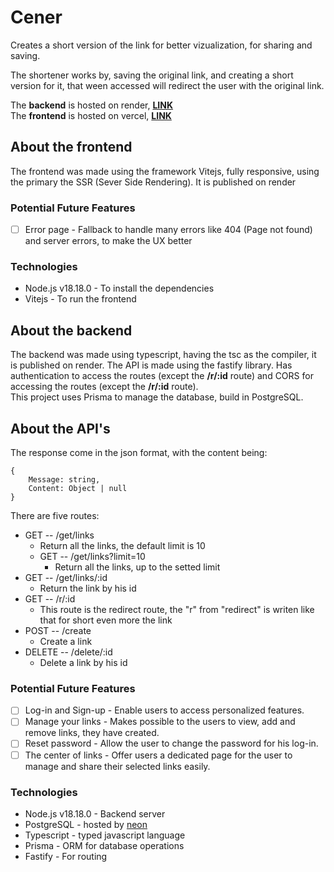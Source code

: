 # Cener

Creates a short version of the link for better vizualization, for sharing and saving.

The shortener works by, saving the original link, and creating a short version for it, that ween accessed will redirect the user with the original link.

The **backend** is hosted on render, **[LINK](https://cener.onrender.com/)**<br>
The **frontend** is hosted on vercel, **[LINK](https://cener.vercel.app/)**

## About the frontend

The frontend was made using the framework Vitejs, fully responsive, using the primary the SSR (Sever Side Rendering). It is published on render

### Potential Future Features

-   [ ] Error page - Fallback to handle many errors like 404 (Page not found) and server errors, to make the UX better

### Technologies

-   Node.js v18.18.0 - To install the dependencies
-   Vitejs - To run the frontend

## About the backend

The backend was made using typescript, having the tsc as the compiler, it is published on render. The API is made using the fastify library. Has authentication to access the routes (except the **/r/:id** route) and CORS for accessing the routes (except the **/r/:id** route).<br>
This project uses Prisma to manage the database, build in PostgreSQL.

## About the API's

The response come in the json format, with the content being:

```
{
    Message: string,
    Content: Object | null
}
```

There are five routes:

-   GET -- /get/links
    -   Return all the links, the default limit is 10
    -   GET -- /get/links?limit=10
        -   Return all the links, up to the setted limit
-   GET -- /get/links/:id
    -   Return the link by his id
-   GET -- /r/:id
    -   This route is the redirect route, the "r" from "redirect" is writen like that for short even more the link
-   POST -- /create
    -   Create a link
-   DELETE -- /delete/:id &emsp; &emsp;&emsp;
    -   Delete a link by his id

### Potential Future Features

-   [ ] Log-in and Sign-up - Enable users to access personalized features.
-   [ ] Manage your links - Makes possible to the users to view, add and remove links, they have created.
-   [ ] Reset password - Allow the user to change the password for his log-in.
-   [ ] The center of links - Offer users a dedicated page for the user to manage and share their selected links easily.

### Technologies

-   Node.js v18.18.0 - Backend server
-   PostgreSQL - hosted by [neon](https://neon.tech/)
-   Typescript - typed javascript language
-   Prisma - ORM for database operations
-   Fastify - For routing
